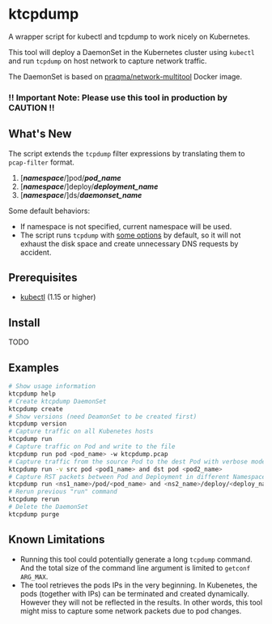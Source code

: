 # ktcpdump
A wrapper script for kubectl and tcpdump to work nicely on Kubernetes.

This tool will deploy a DaemonSet in the Kubernetes cluster using `kubectl` and run `tcpdump` on host network to capture network traffic.

The DaemonSet is based on [praqma/network-multitool](https://github.com/Praqma/Network-MultiTool) Docker image.

### !! Important Note: Please use this tool in production by **CAUTION** !!

## What's New
The script extends the `tcpdump` filter expressions by translating them to `pcap-filter` format.
1. [***namespace***/]pod/***pod_name***
2. [***namespace***/]deploy/***deployment_name***
3. [***namespace***/]ds/***daemonset_name***

Some default behaviors:
* If namespace is not specified, current namespace will be used.
* The script runs `tcpdump` with [some options](https://github.com/PandaXass/ktcpdump/blob/ebcdab4e534f301a344237dff5427323581faf32/ktcpdump#L82) by default, so it will not exhaust the disk space and create unnecessary DNS requests by accident.

## Prerequisites
* [kubectl](https://kubernetes.io/docs/tasks/tools/install-kubectl/) (1.15 or higher)

## Install
TODO

## Examples

```bash
# Show usage information
ktcpdump help
# Create ktcpdump DaemonSet
ktcpdump create
# Show versions (need DeamonSet to be created first)
ktcpdump version
# Capture traffic on all Kubenetes hosts
ktcpdump run
# Capture traffic on Pod and write to the file
ktcpdump run pod <pod_name> -w ktcpdump.pcap
# Capture traffic from the source Pod to the dest Pod with verbose mode
ktcpdump run -v src pod <pod1_name> and dst pod <pod2_name>
# Capture RST packets between Pod and Deployment in different Namespaces
ktcpdump run <ns1_name>/pod/<pod_name> and <ns2_name>/deploy/<deploy_name> and 'tcp[tcpflags] & tcp-rst != 0'
# Rerun previous "run" command
ktcpdump rerun
# Delete the DaemonSet
ktcpdump purge
```

## Known Limitations
* Running this tool could potentially generate a long `tcpdump` command. And the total size of the command line argument is limited to `getconf ARG_MAX`.
* The tool retrieves the pods IPs in the very beginning. In Kubenetes, the pods (together with IPs) can be terminated and created dynamically. However they will not be reflected in the results. In other words, this tool might miss to capture some network packets due to pod changes.

